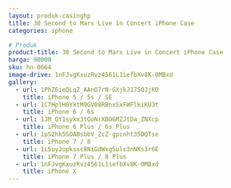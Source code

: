 ```yaml
---
layout: produk-casinghp
title: 30 Second to Mars Live in Concert iPhone Case
categories: iphone

# Produk
product-title: 30 Second to Mars Live in Concert iPhone Case
harga: 90000
sku: hn-0664
image-drive: 1nFJvgKxuzRvz4561L1iefbXv8K-0MBxd
gallery:
  - url: 1PhZ6ieQLqZ_AAnO7rN-GXjkJ175QJjKO
    title: iPhone 5 / 5s / SE
  - url: 1C7HplH0YktM9GV08RBnxSxFWFlkiKU3t
    title: iPhone 6 / 6s
  - url: 1JM_QY1sykx3tQoNrXBO6MZJtDa_ZNXcp
    title: iPhone 6 Plus / 6s Plus
  - url: 1pS2hk5SOABsbbV_ZcZ-gpcnht35DQTse
    title: iPhone 7 / 8
  - url: 1L5uyJopksxc8NiGdWxg5ulc3nNKs3r6E
    title: iPhone 7 Plus / 8 Plus
  - url: 1nFJvgKxuzRvz4561L1iefbXv8K-0MBxd
    title: iPhone X
---
```

